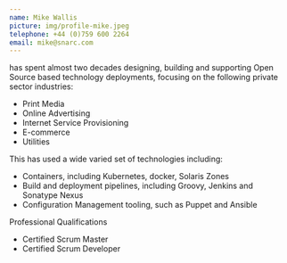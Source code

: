 ```yaml
---
name: Mike Wallis
picture: img/profile-mike.jpeg
telephone: +44 (0)759 600 2264
email: mike@snarc.com
---
```

 has spent almost two decades designing, building and supporting Open Source
based technology deployments, focusing on the following private sector industries:

  * Print Media
  * Online Advertising
  * Internet Service Provisioning
  * E-commerce
  * Utilities

This has used a wide varied set of technologies including:

  * Containers, including Kubernetes, docker, Solaris Zones
  * Build and deployment pipelines, including Groovy, Jenkins and Sonatype Nexus
  * Configuration Management tooling, such as Puppet and Ansible

Professional Qualifications


  * Certified Scrum Master
  * Certified Scrum Developer
